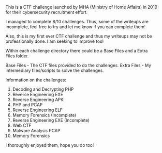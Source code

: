 This is a CTF challenge launched by MHA (Ministry of Home Affairs) in 2019 for their cybersecurity recruitment effort.

I managed to complete 8/10 challenges. Thus, some of the writeups are incomplete, feel free to try and let me know if you can complete them!

Also, this is my first ever CTF challenge and thus my writeups may not be professionally done. I am seeking to improve too!

Within each challenge directory there could be a Base Files and a Extra Files folder.

Base Files - The CTF files provided to do the challenges.
Extra Files - My intermediary files/scripts to solve the challenges.

Information on the challenges:
1. Decoding and Decrypting PHP 
2. Reverse Engineering EXE
3. Reverse Engineering APK
4. PHP and PCAP
5. Reverse Engineering ELF
6. Memory Forensics (Incomplete)
7. Reverse Engineering EXE (Incomplete)
8. Web CTF
9. Malware Analysis PCAP
10. Memory Forensics

I thoroughly enjoyed them, hope you do too!
